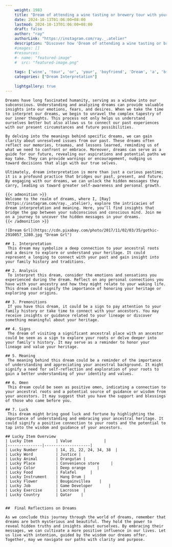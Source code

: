 ```yaml
---
    weight: 1983
    title: "Dream of attending a wine tasting or brewery tour with your boyfriend"  # Assuming 'title' column exists
    date: 2024-10-13T01:06:00+08:00
    lastmod: 2024-10-13T01:06:00+08:00
    draft: false
    author: "ray"
    authorLink: "https://instagram.com/ray._.atelier"
    description: "Discover how 'Dream of attending a wine tasting or brewery tour with your boyfriend' can interpret your future and uncover its significant meanings in your life."
    #images: []
    #resources:
    #- name: "featured-image"
    #  src: "featured-image.png"
    
    tags: ['wine', 'tour', 'or', 'your', 'boyfriend', 'Dream', 'a', 'brewery', 'of', 'attending', 'with', 'tasting']
    categories: ["Dream Interpretation"]
    
    lightgallery: true
---
```

    
    Dreams have long fascinated humanity, serving as a window into our subconscious. Understanding and analyzing dreams can provide valuable insights into our emotions, fears, and desires. When we take the time to interpret our dreams, we begin to unravel the complex tapestry of our inner thoughts. This process not only helps us understand ourselves better but also allows us to connect our past experiences with our present circumstances and future possibilities.
    
    By delving into the meanings behind specific dreams, we can gain clarity about unresolved issues from our past. These dreams often reflect our memories, traumas, and lessons learned, reminding us of what we need to confront or embrace. Moreover, dreams can serve as a guide for our future, revealing our aspirations and potential paths we may take. They can provide warnings or encouragement, nudging us toward decisions that align with our true selves.
    
    Ultimately, dream interpretation is more than just a curious pastime; it is a profound practice that bridges our past, present, and future. By engaging with our dreams, we can unlock the hidden messages they carry, leading us toward greater self-awareness and personal growth.
    
    {{< admonition >}}
    Welcome to the realm of dreams, where I, [Ray](https://instagram.com/ray._.atelier), explore the intricacies of dream interpretation and meaning. Here, you’ll find insights that bridge the gap between your subconscious and conscious mind. Join me on a journey to uncover the hidden messages in your dreams.
    {{< /admonition >}}
    
    ![Dream Grl](https://cdn.pixabay.com/photo/2017/11/02/03/35/gothic-2910057_1280.jpg "Dream Grl")
    
    ## 1. Interpretation
     This dream may symbolize a deep connection to your ancestral roots and a desire to explore or understand your heritage. It could represent a longing to connect with your past and gain insight into your family history and traditions.
    
    ## 2. Analysis
     To interpret this dream, consider the emotions and sensations you experienced during the dream. Reflect on any personal connections you have with your ancestry and how they might relate to your waking life. This dream could signify the importance of honoring your heritage or exploring your origins.
    
    ## 3. Premonitions
     If you have this dream, it could be a sign to pay attention to your family history or take time to connect with your ancestors. You may receive insights or guidance related to your lineage or discover something meaningful about your heritage.
    
    ## 4. Signs
     The dream of visiting a significant ancestral place with an ancestor could be seen as a sign to explore your roots or delve deeper into your family's history. It may serve as a reminder to honor your lineage and value your heritage.
    
    ## 5. Meaning
     The meaning behind this dream could be a reminder of the importance of understanding and appreciating your ancestral background. It might signify a need for self-reflection and exploration of your roots to gain a better understanding of your identity and values.
    
    ## 6. Omen
     This dream could be seen as positive omen, indicating a connection to your ancestral roots and a potential source of guidance or wisdom from your ancestors. It may suggest that you have the support and blessings of those who came before you.
    
    ## 7. Luck
     This dream might bring good luck and fortune by highlighting the importance of understanding and embracing your ancestral heritage. It could signify a positive connection to your roots and the potential to tap into the wisdom and guidance of your ancestors.
    
    ## Lucky Item Overview
    | Lucky Item          | Value              |
    |---------------|--------------------|
    | Lucky Number        | 14, 21, 22, 24, 34, 38  |
    | Lucky Word          | Justice |
    | Lucky Animal        | Orangutan |
    | Lucky Place         | Convenience store     |
    | Lucky Color         | Deep orange     |
    | Lucky Food          | Falafel      |
    | Lucky Instrument    | Hang Drum |
    | Lucky Flower        | Bougainvillea    |
    | Lucky Job           | Game Developer       |
    | Lucky Exercise      | Lacrosse  |
    | Lucky Country       | Qatar    |
    
    
    ##  Final Reflections on Dreams
    
    As we conclude this journey through the world of dreams, remember that dreams are both mysterious and beautiful. They hold the power to reveal hidden truths and insights about ourselves. By embracing their messages, we can cultivate a more positive influence in our lives. Let us live with intention, guided by the wisdom our dreams offer. Together, may we navigate our paths with clarity and purpose.
    